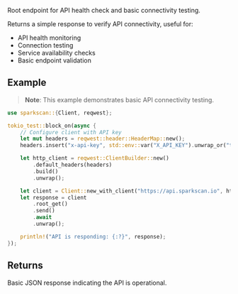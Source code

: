 Root endpoint for API health check and basic connectivity testing.

Returns a simple response to verify API connectivity, useful for:
- API health monitoring
- Connection testing
- Service availability checks
- Basic endpoint validation

## Example

> **Note**: This example demonstrates basic API connectivity testing.

```rust
use sparkscan::{Client, reqwest};

tokio_test::block_on(async {
    // Configure client with API key
    let mut headers = reqwest::header::HeaderMap::new();
    headers.insert("x-api-key", std::env::var("X_API_KEY").unwrap_or("test".to_string()).parse().unwrap());

    let http_client = reqwest::ClientBuilder::new()
        .default_headers(headers)
        .build()
        .unwrap();

    let client = Client::new_with_client("https://api.sparkscan.io", http_client);
    let response = client
        .root_get()
        .send()
        .await
        .unwrap();

    println!("API is responding: {:?}", response);
});
```

## Returns

Basic JSON response indicating the API is operational.
